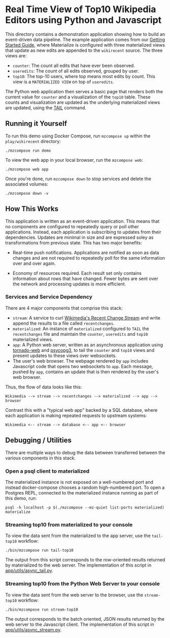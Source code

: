 # Real Time View of Top10 Wikipedia Editors using Python and Javascript

This directory contains a demonstration application showing how to build an event-driven data
pipeline. The example application comes from our [Getting Started Guide][], where Materialize is
configured with three materialized views that update as new edits are appended to the `wikirecent`
source. The three views are:

- `counter`: The count all edits that have ever been observed.
- `useredits`: The count of all edits observed, grouped by user.
- `top10`: The top-10 users, where top means most edits by count. This view is a `MATERIALIZED
  VIEW` on top of `useredits`.

[Getting Started Guide]: https://materialize.com/docs/get-started/

The Python web application then serves a basic page that renders both the current value for
`counter` and a visualization of the `top10` table. These counts and visualization are updated
as the underlying materialized views are updated, using the [TAIL][] command.

[TAIL]: https://materialize.com/docs/sql/tail/

## Running it Yourself

To run this demo using Docker Compose, run `mzcompose up` within the `play/wikirecent` directory:

    ./mzcompose run demo

To view the web app in your local browser, run the `mzcompose web`:

    ./mzcompose web app

Once you're done, run `mzcompose down` to stop services and delete the associated volumes:

    ./mzcompose down -v

## How This Works

This application is written as an event-driven application. This means that no components are
configured to repeatedly query or poll other applications. Instead, each application is
subscribing to updates from their dependencies. Updates are minimal in size and are expressed
soley as transformations from previous state. This has two major benefits:

- Real-time push notifications. Applications are notified as soon as data changes and are not
  required to repeatedly poll for the same information over and over again.

- Economy of resources required. Each result set only contains information about rows that have
  changed. Fewer bytes are sent over the network and processing updates is more efficient.

### Services and Service Dependency

There are 4 major components that comprise this stack:

- `stream`: A service to curl [Wikimedia's Recent Change Stream][] and write append the
  results to a file called `recentchanges`.
- `materialized`: An instance of `materialized` configured to `TAIL` the `recentchanges` file and
  maintain the `counter`, `useredits` and `top10` materialized views.
- `app`: A Python web server, written as an asynchronous application using [tornado-web][] and
  [psycopg3][], to tail the `counter` and `top10` views and present updates to these views over
  websockets.
- The user's web browser. The webpage rendered by `app` includes Javascript code that opens two
  websockets to `app`. Each message, pushed by `app`, contains an update that is then rendered by
  the user's web browser.

[Wikimedia's Recent Change Stream]: https://stream.wikimedia.org/v2/stream/recentchange
[tornado-web]: https://www.tornadoweb.org/en/stable/
[psycopg3]: https://www.psycopg.org/psycopg3/

Thus, the flow of data looks like this:

    Wikimedia --> stream --> recentchanges --> materialized --> app --> browser

Contrast this with a "typical web app" backed by a SQL database, where each application is making
repeated requests to upstream systems:

    Wikimedia <-- stream --> database <-- app <-- browser

## Debugging / Utilities

There are multiple ways to debug the data between transferred between the various components in
this stack.

### Open a psql client to materialized

The materialized instance is not exposed on a well-numbered port and instead docker-compose
chooses a random high-numbered port. To open a Postgres REPL, connected to the materialized
instance running as part of this demo, run:

    psql -h localhost -p $(./mzcompose --mz-quiet list-ports materialized) materialize

### Streaming top10 from materialized to your console

To view the data sent from the materialized to the app server, use the `tail-top10` workflow:

    ./bin/mzcompose run tail-top10

The output from this script corresponds to the row-oriented results returned by materialized to
the web server. The implementation of this script in
[app/utils/async_tail.py](./app/utils/async_tail.py).

### Streaming top10 from the Python Web Server to your console

To view the data sent from the web server to the browser, use the `stream-top10` workflow:

    ./bin/mzcompose run stream-top10

The output corresponds to the batch oriented, JSON results returned by the web server to the
Javascript client. The implementation of this script in
[app/utils/async_stream.py](./app/utils/async_stream.py).
